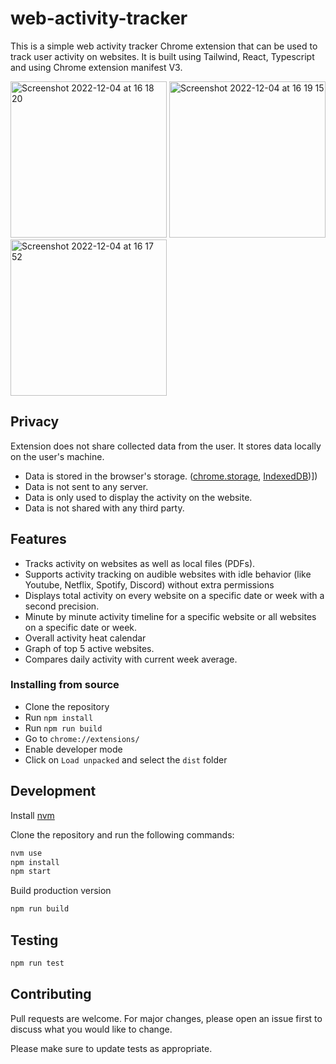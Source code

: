 # web-activity-tracker

This is a simple web activity tracker Chrome extension that can be used to track user activity on websites. It is built using Tailwind, React, Typescript and using Chrome extension manifest V3.

<span>
<img width="250" alt="Screenshot 2022-12-04 at 16 18 20" src="https://user-images.githubusercontent.com/10772182/205500355-7f6c466e-8a07-427d-aced-44305b0bf1cf.png">
<img width="250" alt="Screenshot 2022-12-04 at 16 19 15" src="https://user-images.githubusercontent.com/10772182/205500328-292588fc-d07f-417f-9240-d64bc1efd28f.png">
<img width="250" alt="Screenshot 2022-12-04 at 16 17 52" src="https://user-images.githubusercontent.com/10772182/205500423-6cb4b75f-1a74-4215-be6f-652b0a18df25.png">
</span>


## Privacy

Extension does not share collected data from the user. It stores data locally on the user's machine.

- Data is stored in the browser's storage. ([chrome.storage](https://developer.chrome.com/docs/apps/manifest/storage/), [IndexedDB](https://developer.mozilla.org/en-US/docs/Web/API/IndexedDB_API))])
- Data is not sent to any server.
- Data is only used to display the activity on the website.
- Data is not shared with any third party.

## Features

- Tracks activity on websites as well as local files (PDFs).
- Supports activity tracking on audible websites with idle behavior (like Youtube, Netflix, Spotify, Discord) without extra permissions
- Displays total activity on every website on a specific date or week with a second precision.
- Minute by minute activity timeline for a specific website or all websites on a specific date or week.
- Overall activity heat calendar
- Graph of top 5 active websites.
- Compares daily activity with current week average.

### Installing from source

- Clone the repository
- Run `npm install`
- Run `npm run build`
- Go to `chrome://extensions/`
- Enable developer mode
- Click on `Load unpacked` and select the `dist` folder

## Development

Install [nvm](https://github.com/nvm-sh/nvm)

Clone the repository and run the following commands:

```bash
nvm use
npm install
npm start
```

Build production version

```bash
npm run build
```

## Testing

```bash
npm run test
```

## Contributing

Pull requests are welcome. For major changes, please open an issue first to discuss what you would like to change.

Please make sure to update tests as appropriate.
